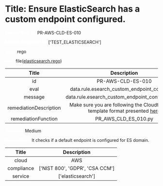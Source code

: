 



# Title: Ensure ElasticSearch has a custom endpoint configured.


***<font color="white">Master Test Id:</font>*** PR-AWS-CLD-ES-010

***<font color="white">Master Snapshot Id:</font>*** ['TEST_ELASTICSEARCH']

***<font color="white">type:</font>*** rego

***<font color="white">rule:</font>*** file([elasticsearch.rego])  
  
  
  
  

|Title|Description|
| :---: | :---: |
|id|PR-AWS-CLD-ES-010|
|eval|data.rule.esearch_custom_endpoint_configured|
|message|data.rule.esearch_custom_endpoint_configured_err|
|remediationDescription|Make sure you are following the Cloudformation template format presented <a href='https://boto3.amazonaws.com/v1/documentation/api/latest/reference/services/es.html#ElasticsearchService.Client.describe_elasticsearch_domain' target='_blank'>here</a>|
|remediationFunction|PR_AWS_CLD_ES_010.py|


***<font color="white">Severity:</font>*** Medium

***<font color="white">Description:</font>*** It checks if a default endpoint is configured for ES domain.  
  
  

|Title|Description|
| :---: | :---: |
|cloud|AWS|
|compliance|['NIST 800', 'GDPR', 'CSA CCM']|
|service|['elasticsearch']|



[elasticsearch.rego]: https://github.com/prancer-io/prancer-compliance-test/tree/master/aws/cloud/elasticsearch.rego
